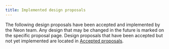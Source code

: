 ```yaml
---
title: Implemented design proposals
---
```


The following design proposals have been accepted and implemented by the Neon team. Any design that may be changed in the future is marked on the specific proposal page. Design proposals that have been accepted but not yet implemented are located in [Accepted proposals](../accepted/accepted_proposals).


